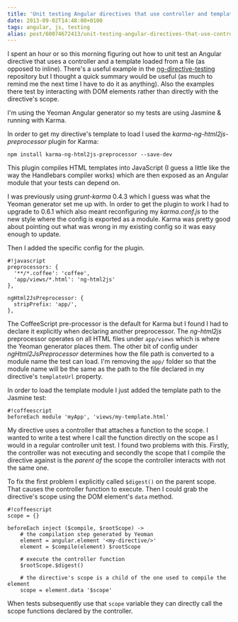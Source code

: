 ```yaml
---
title: 'Unit testing Angular directives that use controller and templateUrl'
date: 2013-09-02T14:48:00+0100
tags: angular, js, testing
alias: post/60074672413/unit-testing-angular-directives-that-use-controller-and/
---
```


I spent an hour or so this morning figuring out how to unit test an Angular directive that uses a controller and a template loaded from a file (as opposed to inline). There's a useful example in the [ng-directive-testing](https://github.com/vojtajina/ng-directive-testing) repository but I thought a quick summary would be useful (as much to remind me the next time I have to do it as anything). Also the examples there test by interacting with DOM elements rather than directly with the directive's scope.

<!-- more -->

I'm using the Yeoman Angular generator so my tests are using Jasmine & running with Karma.

In order to get my directive's template to load I used the *karma-ng-html2js-preprocessor* plugin for Karma:

	npm install karma-ng-html2js-preprocessor --save-dev

This plugin compiles HTML templates into JavaScript (I guess a little like the way the Handlebars compiler works) which are then exposed as an Angular module that your tests can depend on.

I was previously using *grunt-karma* 0.4.3 which I guess was what the Yeoman generator set me up with. In order to get the plugin to work I had to upgrade to 0.6.1 which also meant reconfiguring my *karma.conf.js* to the new style where the config is exported as a module. Karma was pretty good about pointing out what was wrong in my existing config so it was easy enough to update.

Then I added the specific config for the plugin.

	#!javascript
    preprocessors: {
      '**/*.coffee': 'coffee',
      'app/views/*.html': 'ng-html2js'
    },

    ngHtml2JsPreprocessor: {
      stripPrefix: 'app/',
    },

The CoffeeScript pre-processor is the default for Karma but I found I had to declare it explicitly when declaring another preprocessor. The *ng-html2js* preprocessor operates on all HTML files under `app/views` which is where the Yeoman generator places them. The other bit of config under *ngHtml2JsPreprocessor* determines how the file path is converted to a module name the test can load. I'm removing the `app/` folder so that the module name will be the same as the path to the file declared in my directive's `templateUrl` property.

In order to load the template module I just added the template path to the Jasmine test:

	#!coffeescript
	beforeEach module 'myApp', 'views/my-template.html'

My directive uses a controller that attaches a function to the scope. I wanted to write a test where I call the function directly on the scope as I would in a regular controller unit test. I found two problems with this. Firstly, the controller was not executing and secondly the scope that I compile the directive against is the *parent of* the scope the controller interacts with not the same one.

To fix the first problem I explicitly called `$digest()` on the parent scope. That causes the controller function to execute. Then I could grab the directive's scope using the DOM element's `data` method.

	#!coffeescript
	scope = {}

	beforeEach inject ($compile, $rootScope) ->
		# the compilation step generated by Yeoman
		element = angular.element '<my-directive/>'
		element = $compile(element) $rootScope

		# execute the controller function
		$rootScope.$digest()

		# the directive's scope is a child of the one used to compile the element
		scope = element.data '$scope'

When tests subsequently use that `scope` variable they can directly call the scope functions declared by the controller.

